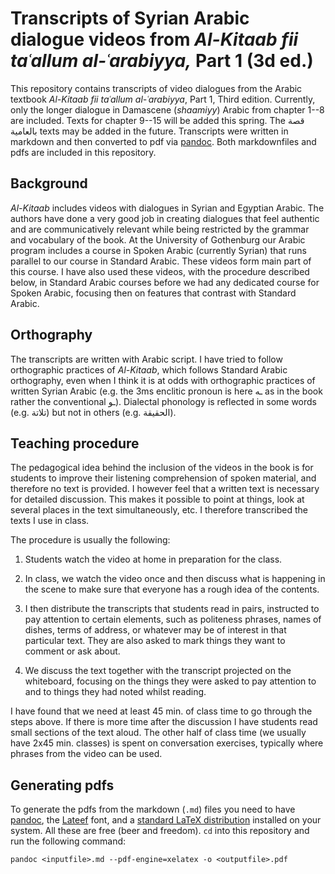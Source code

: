 # Transcripts of Syrian Arabic dialogue videos from *Al-Kitaab fii taʿallum al-ʿarabiyya,* Part 1 (3d ed.)

This repository contains transcripts of video dialogues from the Arabic textbook *Al-Kitaab fii taʿallum al-ʿarabiyya*, Part&nbsp;1, Third edition. Currently, only the longer dialogue in Damascene (*shaamiyy*) Arabic from chapter 1--8 are included. Texts for chapter 9--15 will be added this spring. The قصة بالعامية texts may be added in the future. Transcripts were written in markdown and then converted to pdf via [pandoc](http://pandoc.org). Both markdownfiles and pdfs are included in this repository.

## Background

*Al-Kitaab* includes videos with dialogues in Syrian and Egyptian Arabic. The authors have done a very good job in creating dialogues that feel authentic and are communicatively relevant while being restricted by the grammar and vocabulary of the book. At the University of Gothenburg our Arabic program includes a course in Spoken Arabic (currently Syrian) that runs parallel to our course in Standard Arabic. These videos form main part of this course. I have also used these videos, with the procedure described below, in Standard Arabic courses before we had any dedicated course for Spoken Arabic, focusing then on features that contrast with Standard Arabic.

## Orthography

The transcripts are written with Arabic script. I have tried to follow orthographic practices of *Al-Kitaab*, which follows Standard Arabic orthography, even when I think it is at odds with orthographic practices of written Syrian Arabic (e.g. the 3ms enclitic pronoun is here ـه as in the book rather the conventional ـو). Dialectal phonology is reflected in some words (e.g. تلاتة) but not in others (e.g. الحقيقة).

## Teaching procedure

The pedagogical idea behind the inclusion of the videos in the book is for students to improve their listening comprehension of spoken material, and therefore no text is provided. I however feel that a written text is necessary for detailed discussion. This makes it possible to point at things, look at several places in the text simultaneously, etc. I therefore transcribed the texts I use in class.

The procedure is usually the following:

1. Students watch the video at home in preparation for the class.

2. In class, we watch the video once and then discuss what is happening in the scene to make sure that everyone has a rough idea of the contents.

3. I then distribute the transcripts that students read in pairs, instructed to pay attention to certain elements, such as politeness phrases, names of dishes, terms of address, or whatever may be of interest in that particular text. They are also asked to mark things they want to comment or ask about.

4. We discuss the text together with the transcript projected on the whiteboard, focusing on the things they were asked to pay attention to and to things they had noted whilst reading.

I have found that we need at least 45 min. of class time to go through the steps above. If there is more time after the discussion I have students read small sections of the text aloud. The other half of class time (we usually have 2x45 min. classes) is spent on conversation exercises, typically where phrases from the video can be used.

## Generating pdfs

To generate the pdfs from the markdown (`.md`) files you need to have [pandoc](http://pandoc.org), the [Lateef](https://software.sil.org/lateef/) font, and a [standard LaTeX distribution](https://ctan.org/starter) installed on your system. All these are free (beer and freedom). `cd` into this repository and run the following command:

```
pandoc <inputfile>.md --pdf-engine=xelatex -o <outputfile>.pdf
```
